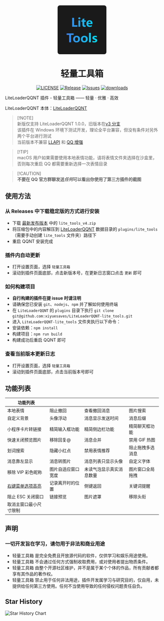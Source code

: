 <p align=center>
  <img width="160" alt="icon" height="160" src="./icon.png" />
</p>

<h1 align="center">轻量工具箱</h1>

<p align="center">
  <a href="/LICENSE"><img src="https://img.shields.io/github/license/xiyuesaves/LiteLoaderQQNT-lite_tools" alt="LICENSE"></a>
  <a href="https://github.com/xiyuesaves/LiteLoaderQQNT-lite_tools/releases"><img src="https://img.shields.io/github/v/release/xiyuesaves/LiteLoaderQQNT-lite_tools" alt="Release"></a>
  <a href="https://github.com/xiyuesaves/LiteLoaderQQNT-lite_tools/issues"><img src="https://img.shields.io/github/issues/xiyuesaves/LiteLoaderQQNT-lite_tools" alt="Issues"></a>
  <a href="https://github.com/xiyuesaves/LiteLoaderQQNT-lite_tools/releases"><img src="https://img.shields.io/github/downloads/xiyuesaves/LiteLoaderQQNT-lite_tools/total.svg" alt="downloads"></a>
</p>

LiteLoaderQQNT 插件 - 轻量工具箱 —— 轻量 · 优雅 · 高效

LiteLoaderQQNT 本体：[LiteLoaderQQNT](https://github.com/mo-jinran/LiteLoaderQQNT)

> [!NOTE]\
> 新版仅支持 LiteLoaderQQNT 1.0.0，旧版本在[v3 分支](https://github.com/xiyuesaves/LiteLoaderQQNT-lite_tools/tree/v3) \
> 该插件在 Windows 环境下测试开发，理论全平台兼容，但没有条件对另外两个平台进行测试 \
> 当前版本不兼容 [LLAPI](https://github.com/Night-stars-1/LiteLoaderQQNT-Plugin-LLAPI/tree/main) 和 [QQ 增强](https://github.com/Night-stars-1/LiteLoaderQQNT-Plugin-QQPromote/tree/master)

> [!TIP]\
> macOS 用户如果需要使用本地表情功能，请将表情文件夹选择在沙盒里，否则每次重启 QQ 都需要重新选择一次表情目录

> [!CAUTION]\
> **不要在 QQ 官方群聊发送*任何*可以看出你使用了第三方插件的截图**

## 使用方法

### 从 Releases 中下载稳定版的方式进行安装

- 下载 [最新发布版本](https://github.com/xiyuesaves/LiteLoaderQQNT-lite_tools/releases/latest) 中的 `lite_tools_v4.zip`
- 将压缩包中的内容解压到 [LiteLoaderQQNT](https://github.com/mo-jinran/LiteLoaderQQNT) 数据目录的 `plugins/lite_tools` （需要手动创建 `lite_tools` 文件夹）路径下
- 重启 QQNT 安装完成

### 插件内自动更新

- 打开设置页面，选择 `轻量工具箱`
- 滚动到插件页面底部，点击新版本号，在更新日志窗口点击 `更新` 即可

### 如何构建项目

- **自行构建的插件在提 issue 时请注明**
- 请确保您已安装 `git`、`nodejs`、`npm` 并了解如何使用终端
- 在 `LiteLoaderQQNT` 的 `plugins` 目录下执行 `git clone git@github.com:xiyuesaves/LiteLoaderQQNT-lite_tools.git`
- 进入 `LiteLoaderQQNT-lite_tools` 文件夹执行以下命令：
- 安装依赖：`npm install`
- 构建项目：`npm run build`
- 构建成功后重启 QQNT 即可

### 查看当前版本更新日志

- 打开设置页面，选择 `轻量工具箱`
- 滚动到插件页面底部，点击当前版本号即可

## 功能列表

| 功能列表               |                    |                          |                  |
| ---------------------- | ------------------ | ------------------------ | ---------------- |
| 本地表情               | 阻止撤回           | 查看撤回消息             | 图片搜索         |
| 自定义背景             | 头像浮动           | 消息显示发送时间         | 消息后缀         |
| 小程序卡片转链接       | 精简输入框功能     | 精简侧边栏功能           | 精简聊天框功能   |
| 快速关闭预览图片       | 移除回复@          | 消息合并                 | 禁用 GIF 热图    |
| 划词搜索               | 隐藏小红点         | 禁用表情推荐             | 阻止拖拽多选消息 |
| 消息靠左显示           | 消息转图片         | 消息列表只显示头像       | 自定义字体       |
| 移除 VIP 彩色昵称      | 图片自适应窗口宽度 | 未读气泡显示真实消息数量 | 图片窗口全局拖拽 |
| [右键菜单选项高亮](https://github.com/yige-yigeren/LiteLoaderQQNT-HighlightReplies) | 记录离开时的位置   | 侧键返回                 | 关键词提醒       |
| 阻止 ESC 关闭窗口      | 链接预览           | 图片遮罩                 | 移除头衔         |
| 取消主窗口最小尺寸限制 |                    |                          |                  |

## 声明

### 一切开发旨在学习，请勿用于非法和商业用途

- 轻量工具箱 是完全免费且开放源代码的软件，仅供学习和娱乐用途使用。
- 轻量工具箱 不会通过任何方式强制收取费用，或对使用者提出物质条件。
- 轻量工具箱 由整个开源社区维护，并不是属于某个个体的作品，所有贡献者都享有其作品的著作权。
- 轻量工具箱 禁止用于任何非法用途，插件开发属学习与研究目的，仅自用，未提供给任何第三方使用。任何不当使用导致的任何侵权问题责任自负。

## Star History

<picture>
  <source
    media="(prefers-color-scheme: dark)"
    srcset="https://starchart.cc/xiyuesaves/LiteLoaderQQNT-lite_tools.svg?background=%23ffffff00&axis=%23e6edf3&line=%2321acec"
  />
  <source
    media="(prefers-color-scheme: light)"
    srcset="https://starchart.cc/xiyuesaves/LiteLoaderQQNT-lite_tools.svg?background=%23ffffff00&axis=%231a1a1a&line=%2321acec"
  />
  <img
    alt="Star History Chart"
    src="https://starchart.cc/xiyuesaves/LiteLoaderQQNT-lite_tools.svg?background=%23ffffff00&axis=%231a1a1a&line=%2321acec"
  />
</picture>
